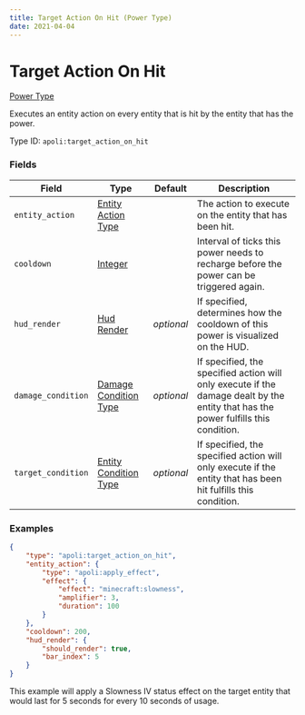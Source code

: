 ```yaml
---
title: Target Action On Hit (Power Type)
date: 2021-04-04
---
```


# Target Action On Hit

[Power Type](../power_types.md)

Executes an entity action on every entity that is hit by the entity that has the power.

Type ID: `apoli:target_action_on_hit`

### Fields

Field  | Type | Default | Description
-------|------|---------|------------
`entity_action` | [Entity Action Type](../entity_action_types.md) | | The action to execute on the entity that has been hit.
`cooldown` | [Integer](../data_types/integer.md) | | Interval of ticks this power needs to recharge before the power can be triggered again.
`hud_render` | [Hud Render](../data_types/hud_render.md) | _optional_ | If specified, determines how the cooldown of this power is visualized on the HUD.
`damage_condition` | [Damage Condition Type](../damage_condition_types.md) | _optional_ | If specified, the specified action will only execute if the damage dealt by the entity that has the power fulfills this condition.
`target_condition` | [Entity Condition Type](../entity_condition_types.md) | _optional_ | If specified, the specified action will only execute if the entity that has been hit fulfills this condition.

### Examples

```json
{
	"type": "apoli:target_action_on_hit",
	"entity_action": {
		"type": "apoli:apply_effect",
		"effect": {
			"effect": "minecraft:slowness",
			"amplifier": 3,
			"duration": 100
		}
	},
	"cooldown": 200,
	"hud_render": {
		"should_render": true,
		"bar_index": 5
	}
}
```

This example will apply a Slowness IV status effect on the target entity that would last for 5 seconds for every 10 seconds of usage.
